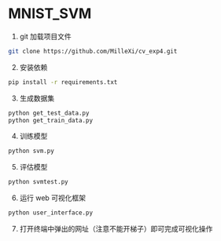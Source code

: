 # MNIST_SVM

1. git 加载项目文件

```bash
git clone https://github.com/MilleXi/cv_exp4.git
```

2. 安装依赖

```bash
pip install -r requirements.txt
```

3. 生成数据集

```bash
python get_test_data.py
python get_train_data.py
```

4. 训练模型

```bash
python svm.py
```

5. 评估模型

```bash
python svmtest.py
```

6. 运行 web 可视化框架

```bash
python user_interface.py
```

7. 打开终端中弹出的网址（注意不能开梯子）即可完成可视化操作
